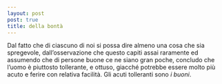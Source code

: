 ```yaml
---
layout: post
post: true
title: della bontà
---
```

Dal fatto che di ciascuno di noi si possa dire almeno una cosa che sia spregevole, dall’osservazione che questo capiti assai  raramente ed assumendo che di persone buone ce ne siano gran poche, concludo che l’uomo è piuttosto tollerante, e ottuso, giacché potrebbe essere molto più acuto e ferire con relativa facilità. Gli acuti tolleranti sono *i buoni*.
